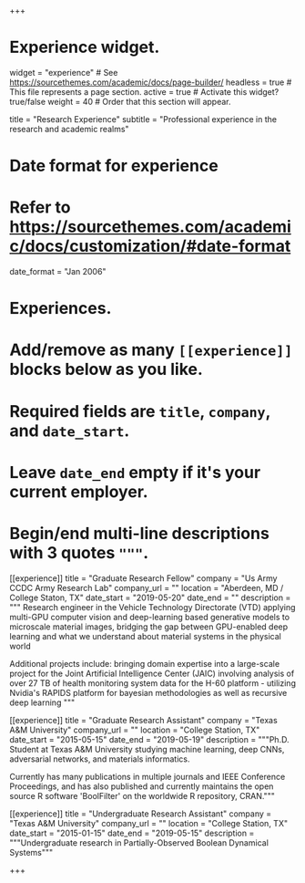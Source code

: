 +++
# Experience widget.
widget = "experience"  # See https://sourcethemes.com/academic/docs/page-builder/
headless = true  # This file represents a page section.
active = true  # Activate this widget? true/false
weight = 40  # Order that this section will appear.

title = "Research Experience"
subtitle = "Professional experience in the research and academic realms"

# Date format for experience
#   Refer to https://sourcethemes.com/academic/docs/customization/#date-format
date_format = "Jan 2006"

# Experiences.
#   Add/remove as many `[[experience]]` blocks below as you like.
#   Required fields are `title`, `company`, and `date_start`.
#   Leave `date_end` empty if it's your current employer.
#   Begin/end multi-line descriptions with 3 quotes `"""`.
[[experience]]
  title = "Graduate Research Fellow"
  company = "Us Army CCDC Army Research Lab"
  company_url = ""
  location = "Aberdeen, MD / College Staton, TX"
  date_start = "2019-05-20"
  date_end = ""
  description = """
  Research engineer in the Vehicle Technology Directorate (VTD) applying multi-GPU computer vision and deep-learning based generative models to microscale material images, bridging the gap between GPU-enabled deep learning and what we understand about material systems in the physical world

  Additional projects include: bringing domain expertise into a large-scale project for the Joint Artificial Intelligence Center (JAIC) involving analysis of over 27 TB of health monitoring system data for the H-60 platform - utilizing Nvidia's RAPIDS platform for bayesian methodologies as well as recursive deep learning
  """

[[experience]]
  title = "Graduate Research Assistant"
  company = "Texas A&M University"
  company_url = ""
  location = "College Station, TX"
  date_start = "2015-05-15"
  date_end = "2019-05-19"
  description = """Ph.D. Student at Texas A&M University studying machine learning, deep CNNs, adversarial networks, and materials informatics.

Currently has many publications in multiple journals and IEEE Conference Proceedings, and has also published and currently maintains the open source R software 'BoolFilter' on the worldwide R repository, CRAN."""

[[experience]]
  title = "Undergraduate Research Assistant"
  company = "Texas A&M University"
  company_url = ""
  location = "College Station, TX"
  date_start = "2015-01-15"
  date_end = "2019-05-15"
  description = """Undergraduate research in Partially-Observed Boolean Dynamical Systems"""

+++

